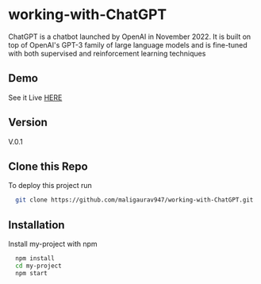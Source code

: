 # working-with-ChatGPT

ChatGPT is a chatbot launched by OpenAI in November 2022. It is built on top of OpenAI's GPT-3 family of large language models and is fine-tuned with both supervised and reinforcement learning techniques

## Demo

See it Live [HERE](https://maligaurav947.github.io/working-with-ChatGPT/) 

## Version

V.0.1

## Clone this Repo

To deploy this project run

```bash
  git clone https://github.com/maligaurav947/working-with-ChatGPT.git
```

## Installation

Install my-project with npm

```bash
  npm install
  cd my-project
  npm start
```
